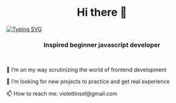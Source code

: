 <h1 align="center">Hi there 🌺</h1>
<a href="https://git.io/typing-svg"><img src="https://readme-typing-svg.herokuapp.com?font=Indie+Flower&size=36&pause=1000&color=1696BB&background=2586FF00&width=435&lines=It's+Vasilisa" alt="Typing SVG" /></a>
<h3 align="center">Inspired beginner javascript developer</h3>

<br>
<p>🌱 I’m on my way scrutinizing the world of frontend development</p>
<p>🔭 I’m looking for new projects to practice and get real experience</p>
<p>📫 How to reach me: violettinsel@gmail.com</p>

<!--
**waldblume/waldblume** is a ✨ _special_ ✨ repository because its `README.md` (this file) appears on your GitHub profile.

Here are some ideas to get you started:

- 🔭 I’m currently working on ...
- 🌱 I’m currently learning ...
- 👯 I’m looking to collaborate on ...
- 🤔 I’m looking for help with ...
- 💬 Ask me about ...
- 📫 How to reach me: ...
- 😄 Pronouns: ...
- ⚡ Fun fact: ...
-->
